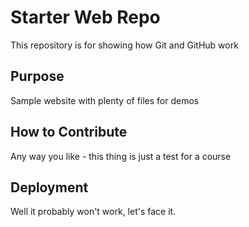 # Starter Web Repo

This repository is for showing how Git and GitHub work

## Purpose

Sample website with plenty of files for demos

## How to Contribute
Any way you like - this thing is just a test for a course

## Deployment
Well it probably won't work, let's face it.

